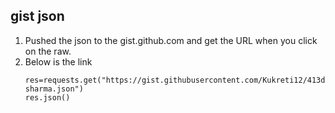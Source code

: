 ## gist json
1. Pushed the json to the gist.github.com and get the URL when you click on the raw.
2. Below is the link 
    ```
    res=requests.get("https://gist.githubusercontent.com/Kukreti12/413d55522d791cf9de0ae5feba22dc9c/raw/93f656ad6976f1bcaac888c054f2f35a13aafcbe/saurabh-sharma.json")
    res.json()
    ```